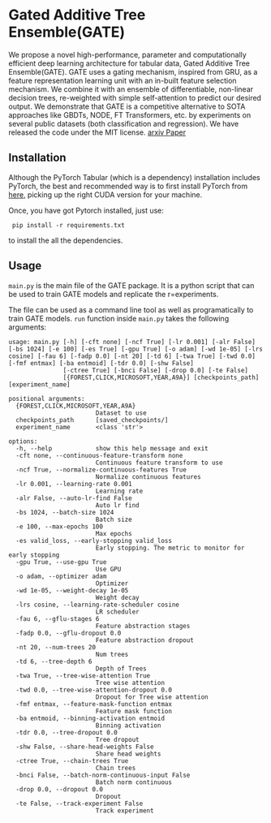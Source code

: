 # Gated Additive Tree Ensemble(GATE)

We propose a novel high-performance, parameter and computationally efficient deep learning architecture for tabular data, Gated Additive Tree Ensemble(GATE). GATE uses a gating mechanism, inspired from GRU, as a feature representation learning unit with an in-built feature selection mechanism. We combine it with an ensemble of differentiable, non-linear decision trees, re-weighted with simple self-attention to predict our desired output. We demonstrate that GATE is a competitive alternative to SOTA approaches like GBDTs, NODE, FT Transformers, etc. by experiments on several public datasets (both classification and regression). We have released the code under the MIT license. [arxiv Paper]()

## Installation

Although the PyTorch Tabular (which is a dependency) installation includes PyTorch, the best and recommended way is to first install PyTorch from [here](https://pytorch.org/get-started/locally/), picking up the right CUDA version for your machine.

Once, you have got Pytorch installed, just use:
```
 pip install -r requirements.txt
```

to install the all the dependencies.


## Usage

`main.py` is the main file of the GATE package. It is a python script that can be used to train GATE models and replicate the r=experiments.

The file can be used as a command line tool as well as programatically to train GATE models. 
`run` function inside `main.py` takes the following arguments:

```
usage: main.py [-h] [-cft none] [-ncf True] [-lr 0.001] [-alr False] [-bs 1024] [-e 100] [-es True] [-gpu True] [-o adam] [-wd 1e-05] [-lrs cosine] [-fau 6] [-fadp 0.0] [-nt 20] [-td 6] [-twa True] [-twd 0.0] [-fmf entmax] [-ba entmoid] [-tdr 0.0] [-shw False]
               [-ctree True] [-bnci False] [-drop 0.0] [-te False]
               [{FOREST,CLICK,MICROSOFT,YEAR,A9A}] [checkpoints_path] [experiment_name]

positional arguments:
  {FOREST,CLICK,MICROSOFT,YEAR,A9A}
                        Dataset to use
  checkpoints_path      [saved_checkpoints/]
  experiment_name       <class 'str'>

options:
  -h, --help            show this help message and exit
  -cft none, --continuous-feature-transform none
                        Continuous feature transform to use
  -ncf True, --normalize-continuous-features True
                        Normalize continuous features
  -lr 0.001, --learning-rate 0.001
                        Learning rate
  -alr False, --auto-lr-find False
                        Auto lr find
  -bs 1024, --batch-size 1024
                        Batch size
  -e 100, --max-epochs 100
                        Max epochs
  -es valid_loss, --early-stopping valid_loss
                        Early stopping. The metric to monitor for early stopping
  -gpu True, --use-gpu True
                        Use GPU
  -o adam, --optimizer adam
                        Optimizer
  -wd 1e-05, --weight-decay 1e-05
                        Weight decay
  -lrs cosine, --learning-rate-scheduler cosine
                        LR scheduler
  -fau 6, --gflu-stages 6
                        Feature abstraction stages
  -fadp 0.0, --gflu-dropout 0.0
                        Feature abstraction dropout
  -nt 20, --num-trees 20
                        Num trees
  -td 6, --tree-depth 6
                        Depth of Trees
  -twa True, --tree-wise-attention True
                        Tree wise attention
  -twd 0.0, --tree-wise-attention-dropout 0.0
                        Dropout for Tree wise attention
  -fmf entmax, --feature-mask-function entmax
                        Feature mask function
  -ba entmoid, --binning-activation entmoid
                        Binning activation
  -tdr 0.0, --tree-dropout 0.0
                        Tree dropout
  -shw False, --share-head-weights False
                        Share head weights
  -ctree True, --chain-trees True
                        Chain trees
  -bnci False, --batch-norm-continuous-input False
                        Batch norm continuous
  -drop 0.0, --dropout 0.0
                        Dropout
  -te False, --track-experiment False
                        Track experiment
```
